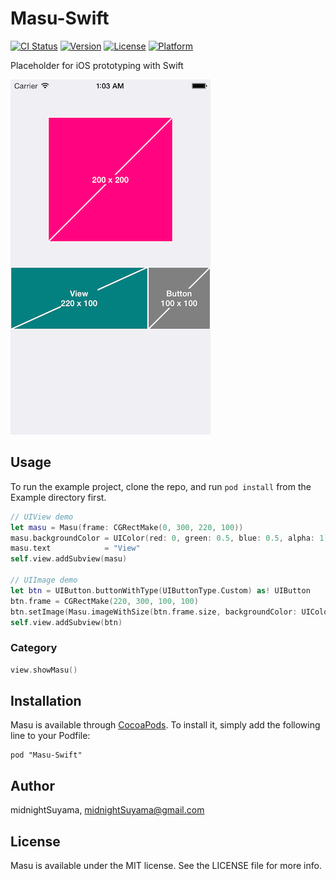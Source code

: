 # Masu-Swift

[![CI Status](http://img.shields.io/travis/midnightSuyama/Masu-Swift.svg?style=flat)](https://travis-ci.org/midnightSuyama/Masu-Swift)
[![Version](https://img.shields.io/cocoapods/v/Masu-Swift.svg?style=flat)](http://cocoadocs.org/docsets/Masu-Swift)
[![License](https://img.shields.io/cocoapods/l/Masu-Swift.svg?style=flat)](http://cocoadocs.org/docsets/Masu-Swift)
[![Platform](https://img.shields.io/cocoapods/p/Masu-Swift.svg?style=flat)](http://cocoadocs.org/docsets/Masu-Swift)

Placeholder for iOS prototyping with Swift

![Screenshot](./screenshot.png)

## Usage

To run the example project, clone the repo, and run `pod install` from the Example directory first.

``` swift
// UIView demo
let masu = Masu(frame: CGRectMake(0, 300, 220, 100))
masu.backgroundColor = UIColor(red: 0, green: 0.5, blue: 0.5, alpha: 1)
masu.text            = "View"
self.view.addSubview(masu)

// UIImage demo
let btn = UIButton.buttonWithType(UIButtonType.Custom) as! UIButton
btn.frame = CGRectMake(220, 300, 100, 100)
btn.setImage(Masu.imageWithSize(btn.frame.size, backgroundColor: UIColor.grayColor(), labelText: "Button"), forState: UIControlState.Normal)
self.view.addSubview(btn)
```

### Category

``` swift
view.showMasu()
```

## Installation

Masu is available through [CocoaPods](http://cocoapods.org). To install
it, simply add the following line to your Podfile:

	pod "Masu-Swift"

## Author

midnightSuyama, midnightSuyama@gmail.com

## License

Masu is available under the MIT license. See the LICENSE file for more info.
